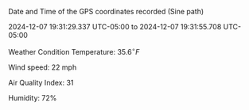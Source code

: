 Date and Time of the GPS coordinates recorded (Sine path)

2024-12-07 19:31:29.337 UTC-05:00 to 2024-12-07 19:31:55.708 UTC-05:00

Weather Condition
Temperature: $\displaystyle{35.6}^{\circ}{F}$

Wind speed: 22 mph

Air Quality Index: 31

Humidity: 72%
